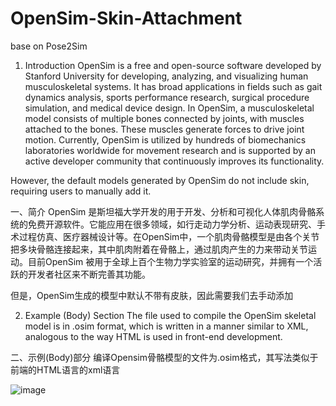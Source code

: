# OpenSim-Skin-Attachment
base on Pose2Sim


1. Introduction
OpenSim is a free and open-source software developed by Stanford University for developing, analyzing, and visualizing human musculoskeletal systems. It has broad applications in fields such as gait dynamics analysis, sports performance research, surgical procedure simulation, and medical device design. In OpenSim, a musculoskeletal model consists of multiple bones connected by joints, with muscles attached to the bones. These muscles generate forces to drive joint motion. Currently, OpenSim is utilized by hundreds of biomechanics laboratories worldwide for movement research and is supported by an active developer community that continuously improves its functionality.

However, the default models generated by OpenSim do not include skin, requiring users to manually add it.

一、简介
OpenSim 是斯坦福大学开发的用于开发、分析和可视化人体肌肉骨骼系统的免费开源软件。它能应用在很多领域，如行走动力学分析、运动表现研究、手术过程仿真、医疗器械设计等。在OpenSim中，一个肌肉骨骼模型是由各个关节把多块骨骼连接起来，其中肌肉附着在骨骼上，通过肌肉产生的力来带动关节运动。目前OpenSim 被用于全球上百个生物力学实验室的运动研究，并拥有一个活跃的开发者社区来不断完善其功能。

但是，OpenSim生成的模型中默认不带有皮肤，因此需要我们去手动添加

2. Example (Body) Section
The file used to compile the OpenSim skeletal model is in .osim format, which is written in a manner similar to XML, analogous to the way HTML is used in front-end development.

二、示例(Body)部分
编译Opensim骨骼模型的文件为.osim格式，其写法类似于前端的HTML语言的xml语言

![image](https://github.com/user-attachments/assets/82bca19b-c789-4b60-931b-3766588aa9c3)



